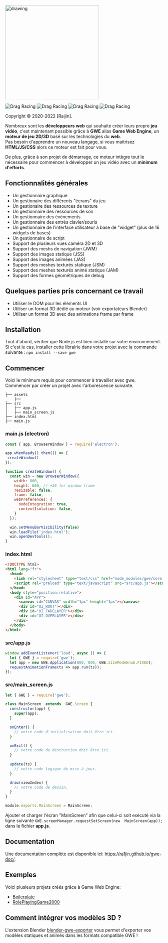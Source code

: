 <img src="https://ra1jin.github.io/images/gwe_logo.png" alt="drawing" width="300"/>

![Drag Racing](https://img.shields.io/badge/lang-javascript-f39f37) ![Drag Racing](https://img.shields.io/badge/npm-v1.0.1-blue) ![Drag Racing](https://img.shields.io/badge/release-v1.0.1-blue) ![Drag Racing](https://img.shields.io/badge/dependencies-electron-brightgreen) 

Copyright © 2020-2022 [Raijin].

Nombreux sont les **développeurs web** qui souhaite créer leurs propre **jeu vidéo**, c'est maintenant possible grâce à **GWE** alias **Game Web Engine**, un **moteur de jeu 2D/3D** basé sur les technologies du **web**.  
Pas besoin d'apprendre un nouveau langage, si vous maitrisez **HTML/JS/CSS** alors ce moteur est fait pour vous.

De plus, grâce à son projet de démarrage, ce moteur intègre tout le nécessaire pour commencer à développer un jeu vidéo avec un **minimum d'efforts**.

## Fonctionnalités générales
- Un gestionnaire graphique
- Un gestionaire des différents "écrans" du jeu
- Un gestionaire des ressources de texture
- Un gestionnaire des ressources de son
- Un gestionnaire des évènements
- Un gestionnaire des entrés clavier/souris
- Un gestionnaire de l'interface utilisateur à base de "widget" (plus de 16 widgets de bases)
- Un gestionnaire de script
- Support de plusieurs vues caméra 2D et 3D
- Support des meshs de navigation (JWM)
- Support des images statique (JSS)
- Support des images animées (JAS)
- Support des meshes texturés statique (JSM)
- Support des meshes texturés animé statique (JAM)
- Support des formes géométriques de debug

## Quelques parties pris concernant ce travail
- Utiliser le DOM pour les éléments UI
- Utiliser un format 3D dédié au moteur (voir exportateurs Blender)
- Utiliser un format 3D avec des animations frame par frame

## Installation
Tout d'abord, vérifier que Node.js est bien installé sur votre environnement.  
Si c'est le cas, installer cette librairie dans votre projet avec la commande suivante : ```npm install --save gwe```

## Commencer
Voici le minimum requis pour commencer à travailler avec gwe.  
Commencer par créer un projet avec l'arborescence suivante.
```
├── assets
    ├──
├── src
│   ├── app.js
│   ├── main_screen.js
├── index.html
├── main.js
```

### main.js (electron)
```js
const { app, BrowserWindow } = require('electron');

app.whenReady().then(() => {
 createWindow()
});

function createWindow() {
  const win = new BrowserWindow({
    width: 800,
    height: 600, // +26 for window frame
    resizable: false,
    frame: false,
    webPreferences: {
      nodeIntegration: true,
      contextIsolation: false,
    }
  });

  win.setMenuBarVisibility(false)
  win.loadFile('index.html');
  win.openDevTools();
}
```

### index.html
```html
<!DOCTYPE html>
<html lang="fr">
  <head>
    <link rel="stylesheet" type="text/css" href="node_modules/gwe/core.css" />
    <script rel="preload" type="text/javascript" src="src/app.js"></script>
  </head>
  <body style="position:relative">
    <div id="APP">
      <canvas id="CANVAS" width="1px" height="1px"></canvas>
      <div id="UI_ROOT"></div>
      <div id="UI_FADELAYER"></div>
      <div id="UI_OVERLAYER"></div>
    </div>
  </body>
</html>
```

### src/app.js
```js
window.addEventListener('load', async () => {
  let { GWE } = require('gwe');
  let app = new GWE.Application(800, 800, GWE.SizeModeEnum.FIXED);
  requestAnimationFrame(ts => app.run(ts));
});
```

### src/main_screen.js
```js
let { GWE } = require('gwe');

class MainScreen  extends  GWE.Screen {
  constructor(app) {
    super(app);
  }

  onEnter() {
    // votre code d'initialisation doit être ici.
  }

  onExit() {
    // votre code de destruction doit être ici.
  }
	
  update(ts) {
    // votre code logique de mise à jour.
  }

  draw(viewIndex) {
    // votre code de dessin.
  }
}

module.exports.MainScreen = MainScreen;
```

Ajouter et charger l'écran "MainScreen" afin que celui-ci soit exécuté via la ligne suivante ```GWE.screenManager.requestSetScreen(new  MainScreen(app));``` dans le fichier **app.js**.  

## Documentation
Une documentation complète est disponible ici: https://ra1jin.github.io/gwe-doc/.

## Exemples
Voici plusieurs projets créés grâce à Game Web Engine:
- [Boilerplate](https://github.com/ra1jin/gwe-boilerplate)
- [RolePlayingGame2000](https://github.com/ra1jin/gwe-boilerplate)

## Comment intégrer vos modèles 3D ?
L'extension Blender [blender-gwe-exporter](https://github.com/ra1jin/blender-gwe-exporter) vous permet d'exporter vos modèles statiques et animés dans les formats compatible GWE !
